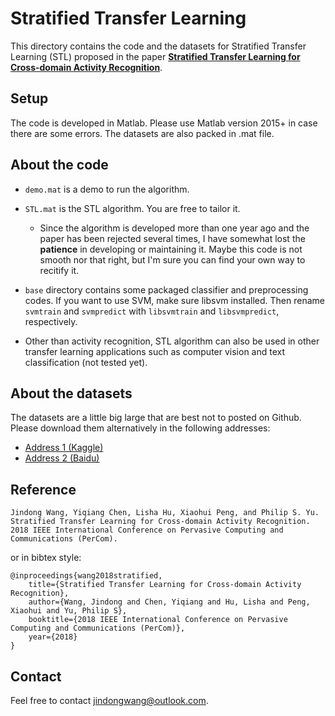 # Stratified Transfer Learning

This directory contains the code and the datasets for Stratified Transfer Learning (STL) proposed in the paper [**Stratified Transfer Learning for Cross-domain Activity Recognition**](https://arxiv.org/abs/1801.00820).

## Setup

The code is developed in Matlab. Please use Matlab version 2015+ in case there are some errors. The datasets are also packed in .mat file.

## About the code

- `demo.mat` is a demo to run the algorithm.

- `STL.mat` is the STL algorithm. You are free to tailor it. 
    - Since the algorithm is developed more than one year ago and the paper has been rejected several times, I have somewhat lost the **patience** in developing or maintaining it. Maybe this code is not smooth nor that right, but I'm sure you can find your own way to recitify it.

- `base` directory contains some packaged classifier and preprocessing codes. If you want to use SVM, make sure libsvm installed. Then rename `svmtrain` and `svmpredict` with `libsvmtrain` and `libsvmpredict`, respectively.

- Other than activity recognition, STL algorithm can also be used in other transfer learning applications such as computer vision and text classification (not tested yet).

## About the datasets

The datasets are a little big large that are best not to posted on Github. Please download them alternatively in the following addresses:

- [Address 1 (Kaggle)](https://www.kaggle.com/jindongwang92/crossposition-activity-recognition)
- [Address 2 (Baidu)](https://pan.baidu.com/s/1dF0bQ2t)

## Reference

```
Jindong Wang, Yiqiang Chen, Lisha Hu, Xiaohui Peng, and Philip S. Yu. Stratified Transfer Learning for Cross-domain Activity Recognition. 2018 IEEE International Conference on Pervasive Computing and Communications (PerCom).
```

or in bibtex style:

```
@inproceedings{wang2018stratified,
    title={Stratified Transfer Learning for Cross-domain Activity Recognition},
    author={Wang, Jindong and Chen, Yiqiang and Hu, Lisha and Peng, Xiaohui and Yu, Philip S},
    booktitle={2018 IEEE International Conference on Pervasive Computing and Communications (PerCom)},
    year={2018}
}
```

## Contact

Feel free to contact jindongwang@outlook.com.
